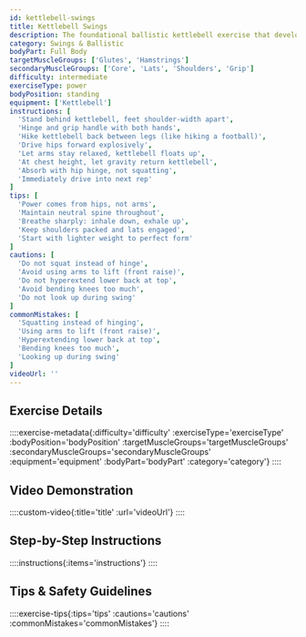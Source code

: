 ```yaml
---
id: kettlebell-swings
title: Kettlebell Swings
description: The foundational ballistic kettlebell exercise that develops explosive hip power, posterior chain strength, and cardiovascular endurance through repeated hip hinge patterns with dynamic loading.
category: Swings & Ballistic
bodyPart: Full Body
targetMuscleGroups: ['Glutes', 'Hamstrings']
secondaryMuscleGroups: ['Core', 'Lats', 'Shoulders', 'Grip']
difficulty: intermediate
exerciseType: power
bodyPosition: standing
equipment: ['Kettlebell']
instructions: [
  'Stand behind kettlebell, feet shoulder-width apart',
  'Hinge and grip handle with both hands',
  'Hike kettlebell back between legs (like hiking a football)',
  'Drive hips forward explosively',
  'Let arms stay relaxed, kettlebell floats up',
  'At chest height, let gravity return kettlebell',
  'Absorb with hip hinge, not squatting',
  'Immediately drive into next rep'
]
tips: [
  'Power comes from hips, not arms',
  'Maintain neutral spine throughout',
  'Breathe sharply: inhale down, exhale up',
  'Keep shoulders packed and lats engaged',
  'Start with lighter weight to perfect form'
]
cautions: [
  'Do not squat instead of hinge',
  'Avoid using arms to lift (front raise)',
  'Do not hyperextend lower back at top',
  'Avoid bending knees too much',
  'Do not look up during swing'
]
commonMistakes: [
  'Squatting instead of hinging',
  'Using arms to lift (front raise)',
  'Hyperextending lower back at top',
  'Bending knees too much',
  'Looking up during swing'
]
videoUrl: ''
---
```


## Exercise Details

::::exercise-metadata{:difficulty='difficulty' :exerciseType='exerciseType' :bodyPosition='bodyPosition' :targetMuscleGroups='targetMuscleGroups' :secondaryMuscleGroups='secondaryMuscleGroups' :equipment='equipment' :bodyPart='bodyPart' :category='category'}
::::

## Video Demonstration

::::custom-video{:title='title' :url='videoUrl'}
::::

## Step-by-Step Instructions

::::instructions{:items='instructions'}
::::

## Tips & Safety Guidelines

::::exercise-tips{:tips='tips' :cautions='cautions' :commonMistakes='commonMistakes'}
::::

